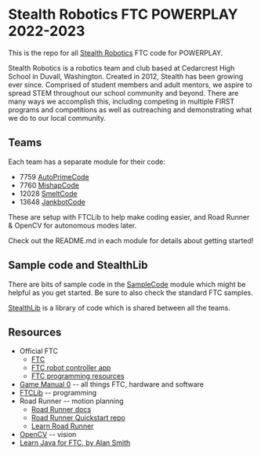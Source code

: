 # Stealth Robotics FTC POWERPLAY 2022-2023

This is the repo for all [Stealth Robotics](https://stealthrobotics.org/) FTC code for POWERPLAY.

Stealth Robotics is a robotics team and club based at Cedarcrest High School in Duvall, Washington.
Created in 2012, Stealth has been growing ever since. Comprised of student members and adult
mentors, we aspire to spread STEM throughout our school community and beyond. There are many ways we
accomplish this, including competing in multiple FIRST programs and competitions as well as
outreaching and demonstrating what we do to our local community.

## Teams

Each team has a separate module for their code:

* 7759 [AutoPrimeCode](AutoPrimeCode/src/main/java/org/firstinspires/ftc/teamcode)
* 7760 [MishapCode](MishapCode/src/main/java/org/firstinspires/ftc/teamcode)
* 12028 [SmeltCode](SmeltCode/src/main/java/org/firstinspires/ftc/teamcode)
* 13648 [JankbotCode](JankbotCode/src/main/java/org/firstinspires/ftc/teamcode)

These are setup with FTCLib to help make coding easier, and Road Runner & OpenCV for autonomous
modes later.

Check out the README.md in each module for details about getting started!

## Sample code and StealthLib

There are bits of sample code in
the [SampleCode](SampleCode/src/main/java/org/firstinspires/ftc/teamcode) module which might be
helpful as you get started. Be sure to also check the standard FTC samples.

[StealthLib](StealthLib/src/main/java/org/stealthrobotics/library) is a library of code which is
shared between all the teams.

## Resources

- Official FTC
    - [FTC](https://www.firstinspires.org/robotics/ftc/)
    - [FTC robot controller app](https://github.com/FIRST-Tech-Challenge/FtcRobotController)
    - [FTC programming resources](https://www.firstinspires.org/resource-library/ftc/technology-information-and-resources)
- [Game Manual 0](https://gm0.org) -- all things FTC, hardware and software
- [FTCLib](https://ftclib.gitbook.io/ftclib) -- programming
- Road Runner -- motion planning
    - [Road Runner docs](https://acme-robotics.gitbook.io/road-runner/)
    - [Road Runner Quickstart repo](https://github.com/acmerobotics/road-runner-quickstart)
    - [Learn Road Runner](https://learnroadrunner.com/)
- [OpenCV](https://github.com/OpenFTC/EasyOpenCV) -- vision
- [Learn Java for FTC, by Alan Smith](https://github.com/alan412/LearnJavaForFTC)
